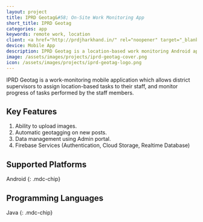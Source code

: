 ```yaml
---
layout: project
title: IPRD Geotag&#58; On-Site Work Monitoring App
short_title: IPRD Geotag
categories: app
keywords: remote work, location
client: <a href="http://prdjharkhand.in/" rel="noopener" target="_blank">PRD Jharkhand</a> is the Information & Public Relations Department in the Indian state of Jharkhand.
device: Mobile App
description: IPRD Geotag is a location-based work monitoring Android application developed for PRD Jharkhand.
image: /assets/images/projects/iprd-geotag-cover.png
icon: /assets/images/projects/iprd-geotag-logo.png
---
```


IPRD Geotag is a work-monitoring mobile application which allows district supervisors to assign location-based tasks to their staff, and monitor progress of tasks performed by the staff members.

## Key Features

1. Ability to upload images.
2. Automatic geotagging on new posts.
3. Data management using Admin portal.
4. Firebase Services (Authentication, Cloud Storage, Realtime Database)

## Supported Platforms

Android
{: .mdc-chip}

## Programming Languages

Java
{: .mdc-chip}
